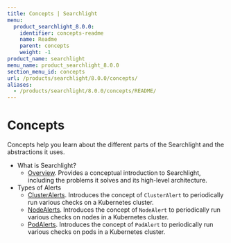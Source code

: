 ```yaml
---
title: Concepts | Searchlight
menu:
  product_searchlight_8.0.0:
    identifier: concepts-readme
    name: Readme
    parent: concepts
    weight: -1
product_name: searchlight
menu_name: product_searchlight_8.0.0
section_menu_id: concepts
url: /products/searchlight/8.0.0/concepts/
aliases:
  - /products/searchlight/8.0.0/concepts/README/
---
```

# Concepts

Concepts help you learn about the different parts of the Searchlight and the abstractions it uses.

- What is Searchlight?
  - [Overview](/products/searchlight/8.0.0/concepts/what-is-searhclight/overview). Provides a conceptual introduction to Searchlight, including the problems it solves and its high-level architecture.
- Types of Alerts
  - [ClusterAlerts](/products/searchlight/8.0.0/concepts/alert-types/cluster-alert). Introduces the concept of `ClusterAlert` to periodically run various checks on a Kubernetes cluster.
  - [NodeAlerts](/products/searchlight/8.0.0/concepts/alert-types/node-alert). Introduces the concept of `NodeAlert` to periodically run various checks on nodes in a Kubernetes cluster.
  - [PodAlerts](/products/searchlight/8.0.0/concepts/alert-types/pod-alert). Introduces the concept of `PodAlert` to periodically run various checks on pods in a Kubernetes cluster.
